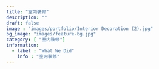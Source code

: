 ```yaml
---
title: "室内裝修"
description: ""
draft: false
image : "images/portfolio/Interior Decoration (2).jpg"
bg_image: "images/feature-bg.jpg"
category: [ "室内裝修"]
information:
  - label : "What We Did"
    info : "室内裝修"
---
```



